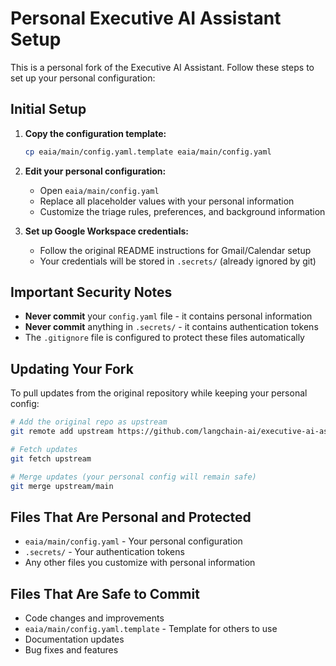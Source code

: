 # Personal Executive AI Assistant Setup

This is a personal fork of the Executive AI Assistant. Follow these steps to set up your personal configuration:

## Initial Setup

1. **Copy the configuration template:**

   ```bash
   cp eaia/main/config.yaml.template eaia/main/config.yaml
   ```

2. **Edit your personal configuration:**

   - Open `eaia/main/config.yaml`
   - Replace all placeholder values with your personal information
   - Customize the triage rules, preferences, and background information

3. **Set up Google Workspace credentials:**
   - Follow the original README instructions for Gmail/Calendar setup
   - Your credentials will be stored in `.secrets/` (already ignored by git)

## Important Security Notes

- **Never commit** your `config.yaml` file - it contains personal information
- **Never commit** anything in `.secrets/` - it contains authentication tokens
- The `.gitignore` file is configured to protect these files automatically

## Updating Your Fork

To pull updates from the original repository while keeping your personal config:

```bash
# Add the original repo as upstream
git remote add upstream https://github.com/langchain-ai/executive-ai-assistant.git

# Fetch updates
git fetch upstream

# Merge updates (your personal config will remain safe)
git merge upstream/main
```

## Files That Are Personal and Protected

- `eaia/main/config.yaml` - Your personal configuration
- `.secrets/` - Your authentication tokens
- Any other files you customize with personal information

## Files That Are Safe to Commit

- Code changes and improvements
- `eaia/main/config.yaml.template` - Template for others to use
- Documentation updates
- Bug fixes and features
